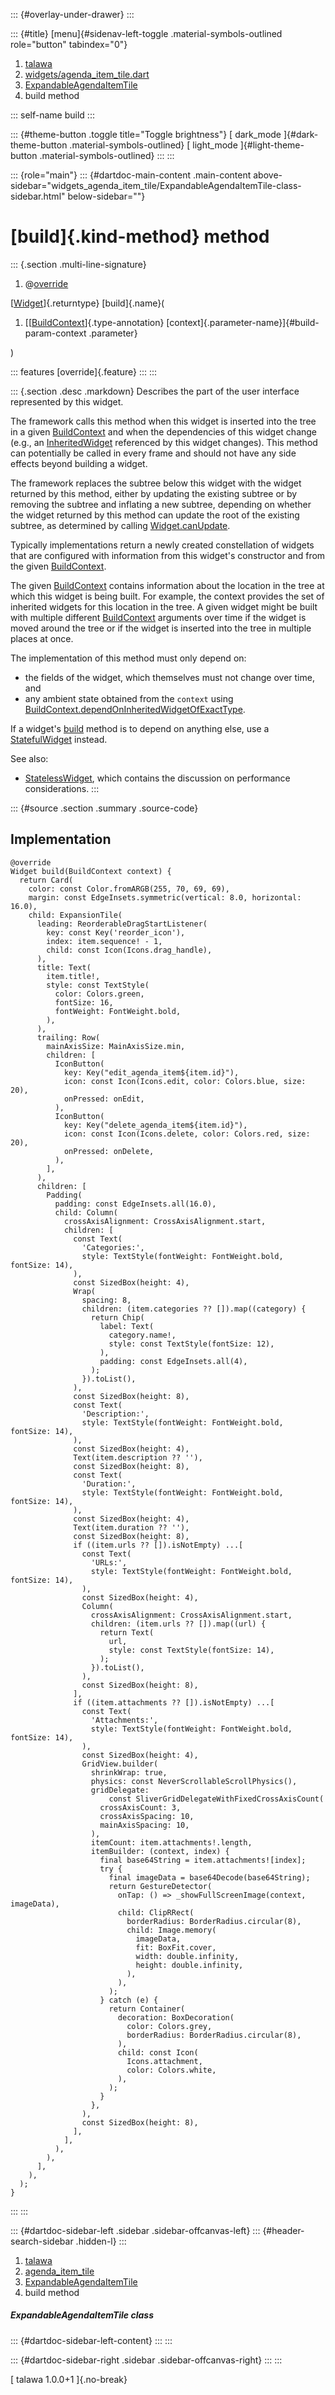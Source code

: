 ::: {#overlay-under-drawer}
:::

::: {#title}
[menu]{#sidenav-left-toggle .material-symbols-outlined role="button"
tabindex="0"}

1.  [talawa](../../index.html)
2.  [widgets/agenda_item_tile.dart](../../widgets_agenda_item_tile/)
3.  [ExpandableAgendaItemTile](../../widgets_agenda_item_tile/ExpandableAgendaItemTile-class.html)
4.  build method

::: self-name
build
:::

::: {#theme-button .toggle title="Toggle brightness"}
[ dark_mode ]{#dark-theme-button .material-symbols-outlined} [
light_mode ]{#light-theme-button .material-symbols-outlined}
:::
:::

::: {role="main"}
::: {#dartdoc-main-content .main-content above-sidebar="widgets_agenda_item_tile/ExpandableAgendaItemTile-class-sidebar.html" below-sidebar=""}
<div>

# [build]{.kind-method} method

</div>

::: {.section .multi-line-signature}
<div>

1.  @[override](https://api.flutter.dev/flutter/dart-core/override-constant.html)

</div>

[[Widget](https://api.flutter.dev/flutter/widgets/Widget-class.html)]{.returntype}
[build]{.name}(

1.  [[[BuildContext](https://api.flutter.dev/flutter/widgets/BuildContext-class.html)]{.type-annotation}
    [context]{.parameter-name}]{#build-param-context .parameter}

)

::: features
[override]{.feature}
:::
:::

::: {.section .desc .markdown}
Describes the part of the user interface represented by this widget.

The framework calls this method when this widget is inserted into the
tree in a given
[BuildContext](https://api.flutter.dev/flutter/widgets/BuildContext-class.html)
and when the dependencies of this widget change (e.g., an
[InheritedWidget](https://api.flutter.dev/flutter/widgets/InheritedWidget-class.html)
referenced by this widget changes). This method can potentially be
called in every frame and should not have any side effects beyond
building a widget.

The framework replaces the subtree below this widget with the widget
returned by this method, either by updating the existing subtree or by
removing the subtree and inflating a new subtree, depending on whether
the widget returned by this method can update the root of the existing
subtree, as determined by calling
[Widget.canUpdate](https://api.flutter.dev/flutter/widgets/Widget/canUpdate.html).

Typically implementations return a newly created constellation of
widgets that are configured with information from this widget\'s
constructor and from the given
[BuildContext](https://api.flutter.dev/flutter/widgets/BuildContext-class.html).

The given
[BuildContext](https://api.flutter.dev/flutter/widgets/BuildContext-class.html)
contains information about the location in the tree at which this widget
is being built. For example, the context provides the set of inherited
widgets for this location in the tree. A given widget might be built
with multiple different
[BuildContext](https://api.flutter.dev/flutter/widgets/BuildContext-class.html)
arguments over time if the widget is moved around the tree or if the
widget is inserted into the tree in multiple places at once.

The implementation of this method must only depend on:

-   the fields of the widget, which themselves must not change over
    time, and
-   any ambient state obtained from the `context` using
    [BuildContext.dependOnInheritedWidgetOfExactType](https://api.flutter.dev/flutter/widgets/BuildContext/dependOnInheritedWidgetOfExactType.html).

If a widget\'s
[build](../../widgets_agenda_item_tile/ExpandableAgendaItemTile/build.html)
method is to depend on anything else, use a
[StatefulWidget](https://api.flutter.dev/flutter/widgets/StatefulWidget-class.html)
instead.

See also:

-   [StatelessWidget](https://api.flutter.dev/flutter/widgets/StatelessWidget-class.html),
    which contains the discussion on performance considerations.
:::

::: {#source .section .summary .source-code}
## Implementation

``` language-dart
@override
Widget build(BuildContext context) {
  return Card(
    color: const Color.fromARGB(255, 70, 69, 69),
    margin: const EdgeInsets.symmetric(vertical: 8.0, horizontal: 16.0),
    child: ExpansionTile(
      leading: ReorderableDragStartListener(
        key: const Key('reorder_icon'),
        index: item.sequence! - 1,
        child: const Icon(Icons.drag_handle),
      ),
      title: Text(
        item.title!,
        style: const TextStyle(
          color: Colors.green,
          fontSize: 16,
          fontWeight: FontWeight.bold,
        ),
      ),
      trailing: Row(
        mainAxisSize: MainAxisSize.min,
        children: [
          IconButton(
            key: Key("edit_agenda_item${item.id}"),
            icon: const Icon(Icons.edit, color: Colors.blue, size: 20),
            onPressed: onEdit,
          ),
          IconButton(
            key: Key("delete_agenda_item${item.id}"),
            icon: const Icon(Icons.delete, color: Colors.red, size: 20),
            onPressed: onDelete,
          ),
        ],
      ),
      children: [
        Padding(
          padding: const EdgeInsets.all(16.0),
          child: Column(
            crossAxisAlignment: CrossAxisAlignment.start,
            children: [
              const Text(
                'Categories:',
                style: TextStyle(fontWeight: FontWeight.bold, fontSize: 14),
              ),
              const SizedBox(height: 4),
              Wrap(
                spacing: 8,
                children: (item.categories ?? []).map((category) {
                  return Chip(
                    label: Text(
                      category.name!,
                      style: const TextStyle(fontSize: 12),
                    ),
                    padding: const EdgeInsets.all(4),
                  );
                }).toList(),
              ),
              const SizedBox(height: 8),
              const Text(
                'Description:',
                style: TextStyle(fontWeight: FontWeight.bold, fontSize: 14),
              ),
              const SizedBox(height: 4),
              Text(item.description ?? ''),
              const SizedBox(height: 8),
              const Text(
                'Duration:',
                style: TextStyle(fontWeight: FontWeight.bold, fontSize: 14),
              ),
              const SizedBox(height: 4),
              Text(item.duration ?? ''),
              const SizedBox(height: 8),
              if ((item.urls ?? []).isNotEmpty) ...[
                const Text(
                  'URLs:',
                  style: TextStyle(fontWeight: FontWeight.bold, fontSize: 14),
                ),
                const SizedBox(height: 4),
                Column(
                  crossAxisAlignment: CrossAxisAlignment.start,
                  children: (item.urls ?? []).map((url) {
                    return Text(
                      url,
                      style: const TextStyle(fontSize: 14),
                    );
                  }).toList(),
                ),
                const SizedBox(height: 8),
              ],
              if ((item.attachments ?? []).isNotEmpty) ...[
                const Text(
                  'Attachments:',
                  style: TextStyle(fontWeight: FontWeight.bold, fontSize: 14),
                ),
                const SizedBox(height: 4),
                GridView.builder(
                  shrinkWrap: true,
                  physics: const NeverScrollableScrollPhysics(),
                  gridDelegate:
                      const SliverGridDelegateWithFixedCrossAxisCount(
                    crossAxisCount: 3,
                    crossAxisSpacing: 10,
                    mainAxisSpacing: 10,
                  ),
                  itemCount: item.attachments!.length,
                  itemBuilder: (context, index) {
                    final base64String = item.attachments![index];
                    try {
                      final imageData = base64Decode(base64String);
                      return GestureDetector(
                        onTap: () => _showFullScreenImage(context, imageData),
                        child: ClipRRect(
                          borderRadius: BorderRadius.circular(8),
                          child: Image.memory(
                            imageData,
                            fit: BoxFit.cover,
                            width: double.infinity,
                            height: double.infinity,
                          ),
                        ),
                      );
                    } catch (e) {
                      return Container(
                        decoration: BoxDecoration(
                          color: Colors.grey,
                          borderRadius: BorderRadius.circular(8),
                        ),
                        child: const Icon(
                          Icons.attachment,
                          color: Colors.white,
                        ),
                      );
                    }
                  },
                ),
                const SizedBox(height: 8),
              ],
            ],
          ),
        ),
      ],
    ),
  );
}
```
:::
:::

::: {#dartdoc-sidebar-left .sidebar .sidebar-offcanvas-left}
::: {#header-search-sidebar .hidden-l}
:::

1.  [talawa](../../index.html)
2.  [agenda_item_tile](../../widgets_agenda_item_tile/)
3.  [ExpandableAgendaItemTile](../../widgets_agenda_item_tile/ExpandableAgendaItemTile-class.html)
4.  build method

##### ExpandableAgendaItemTile class

::: {#dartdoc-sidebar-left-content}
:::
:::

::: {#dartdoc-sidebar-right .sidebar .sidebar-offcanvas-right}
:::
:::

[ talawa 1.0.0+1 ]{.no-break}
